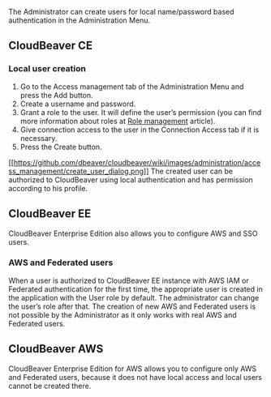The Administrator can create users for local name/password based authentication in the Administration Menu.

## CloudBeaver CE
### Local user creation


1. Go to the Access management tab of the Administration Menu and press the Add button.
1. Create a username and password.
1. Grant a role to the user. It will define the user’s permission (you can find more information about roles at [Role management](https://github.com/dbeaver/cloudbeaver/wiki/Role-management) article).
1. Give connection access to the user in the Connection Access tab if it is necessary.
1. Press the Create button.

[[https://github.com/dbeaver/cloudbeaver/wiki/images/administration/access_management/create_user_dialog.png]]
The created user can be authorized to CloudBeaver using local authentication and has permission according to his profile.  

## CloudBeaver EE
CloudBeaver Enterprise Edition also allows you to configure AWS and SSO users.

### AWS and Federated users
When a user is authorized to CloudBeaver EE instance with AWS IAM or Federated authentication for the first time, the appropriate user is created in the application with the User role by default. The administrator can change the user’s role after that. 
The creation of new AWS and Federated users is not possible by the Administrator as it only works with real AWS and Federated users. 

## CloudBeaver AWS
CloudBeaver Enterprise Edition for AWS allows you to configure only  AWS and Federated users, because it does not have local access and local users cannot be created there.